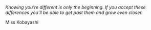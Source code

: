 <i>Knowing you’re different is only the beginning. If you accept these differences you’ll be able to get past them and grow even closer.</i>

Miss Kobayashi